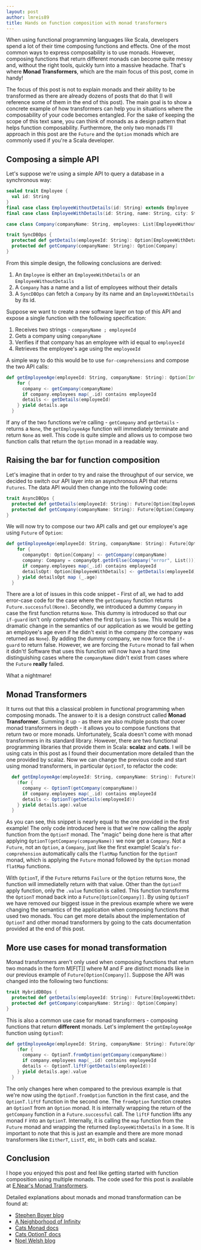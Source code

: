```yaml
---
layout: post
author: lmreis89
title: Hands on function composition with monad transformers
---
```


When using functional programming languages like Scala, developers spend a lot of their time composing functions and effects. One of the most common ways to express composability is to use monads. However, composing functions that return different monads can become quite messy and, without the right tools, quickly turn into a massive headache. That's where **Monad Transformers**, which are the main focus of this post, come in handy!

The focus of this post is not to explain monads and their ability to be transformed as there are already dozens of posts that do that (I will reference some of them in the end of this post). The main goal is to show a concrete example of how transformers can help you in situations where the composability of your code becomes entangled. For the sake of keeping the scope of this text sane, you can think of monads as a design pattern that helps function composability. Furthermore, the only two monads I'll approach in this post are the `Future` and the `Option` monads which are commonly used if you're a Scala developer.

## Composing a simple API
Let's suppose we're using a simple API to query a database in a synchronous way:

```scala
sealed trait Employee {
  val id: String
}
final case class EmployeeWithoutDetails(id: String) extends Employee
final case class EmployeeWithDetails(id: String, name: String, city: String, age: Int) extends Employee

case class Company(companyName: String, employees: List[EmployeeWithoutDetails])

trait SyncDBOps {
  protected def getDetails(employeeId: String): Option[EmployeeWithDetails]
  protected def getCompany(companyName: String): Option[Company]
}
```

From this simple design, the following conclusions are derived:
 1. An `Employee` is either an `EmployeeWithDetails` or an `EmployeeWithoutDetails`
 2. A `Company` has a name and a list of employees without their details
 3. A `SyncDBOps` can fetch a `Company` by its name and an `EmployeeWithDetails` by its id.
 
Suppose we want to create a new software layer on top of this API and expose a single function with the following specification:
 1. Receives two strings - `companyName ; employeeId`
 2. Gets a company using `companyName`
 3. Verifies if that company has an employee with id equal to `employeeId`
 4. Retrieves the employee's age using the `employeeId`

A simple way to do this would be to use `for-comprehensions` and compose the two API calls:

```scala
def getEmployeeAge(employeeId: String, companyName: String): Option[Int] = {
    for {
      company <- getCompany(companyName)
      if company.employees map(_.id) contains employeeId
      details <- getDetails(employeeId)
    } yield details.age
  }
```
If any of the two functions we're calling - `getCompany` and `getDetails` - returns a `None`, the `getEmployeeAge` function will immediately terminate and return `None` as well. This code is quite simple and allows us to compose two function calls that return the `Option` monad in a readable way. 

## Raising the bar for function composition
Let's imagine that in order to try and raise the throughput of our service, we decided to switch our API layer into an asynchronous API that returns `Futures`. The data API would then change into the following code:

```scala
trait AsyncDBOps {
  protected def getDetails(employeeId: String): Future[Option[EmployeeWithDetails]]
  protected def getCompany(companyName: String): Future[Option[Company]]
}
```

We will now try to compose our two API calls and get our employee's age using `Future` of `Option`:

```scala
def getEmployeeAge(employeeId: String, companyName: String): Future[Option[Int]] = {
    for {
      companyOpt: Option[Company] <- getCompany(companyName)
      company: Company = companyOpt.getOrElse(Company("error", List()))
      if company.employees map(_.id) contains employeeId
      detailsOpt: Option[EmployeeWithDetails] <- getDetails(employeeId)
    } yield detailsOpt map (_.age)
  }
```

There are a lot of issues in this code snippet - First of all, we had to add error-case code for the case where the `getCompany` function returns `Future.successful(None)`. Secondly, we introduced a dummy `Company` in case the first function returns `None`. This dummy is introduced so that our `if-guard` isn't only computed when the first `Option` is `Some`. This would be a dramatic change in the semantics of our application as we would be getting an employee's age even if he didn't exist in the company (the company was returned as `None`). By adding the dummy company, we now force the `if-guard` to return false. However, we are forcing the `Future` monad to fail when it didn't! Software that uses this function will now have a hard time distinguishing cases where the `companyName` didn't exist from cases where the `Future` **really** failed.

What a nightmare!

## Monad Transformers

It turns out that this a classical problem in functional programming when composing monads. The answer to it is a design construct called **Monad Transformer**. Summing it up - as there are also multiple posts that cover monad transformers in depth - it allows you to compose functions that return two or more monads. Unfortunately, Scala doesn't come with monad transformers in its standard library. However, there are two functional programming libraries that provide them in Scala: **scalaz** and **cats**. I will be using cats in this post as I found their documentation more detailed than the one provided by scalaz. Now we can change the previous code and start using monad transformers, in particular `OptionT`, to refactor the code:

```scala
  def getEmployeeAge(employeeId: String, companyName: String): Future[Option[Int]] = {
    (for {
      company <- OptionT(getCompany(companyName))
      if company.employees map(_.id) contains employeeId
      details <- OptionT(getDetails(employeeId))
    } yield details.age).value
  }
```

As you can see, this snippet is nearly equal to the one provided in the first example! The only code introduced here is that we're now calling the apply function from the `OptionT` monad. The "magic" being done here is that after applying `OptionT(getCompany(companyName))` we now get a `Company`. Not a `Future`, not an `Option`, a `Company`, just like the first example! Scala's `for-comprehension` automatically calls the `flatMap` function for the `OptionT` monad, which is applying the `Future` monad followed by the `Option` monad `flatMap` functions.

With `OptionT`, if the `Future` returns `Failure` or the `Option` returns `None`, the function will immediatelly return with that value. Other than the `OptionT` apply function, only the `.value` function is called. This function transforms the `OptionT` monad back into a `Future[Option[Company]]`. By using `OptionT` we have removed our biggest issue in the previous example where we were changing the semantics of the application when composing functions that used two monads. You can get more details about the implementation of `OptionT` and other monad transformers by going to the cats documentation provided at the end of this post.

## More use cases for monad transformation
Monad transformers aren't only used when composing functions that return two monads in the form M[F[T]] where M and F are distinct monads like in our previous example of `Future[Option[Company]]`. Suppose the API was changed into the following two functions:

```scala
trait HybridDBOps {
  protected def getDetails(employeeId: String): Future[EmployeeWithDetails]
  protected def getCompany(companyName: String): Option[Company]
}
```

This is also a common use case for monad transformers - composing functions that return **different** monads. Let's implement the `getEmployeeAge`  function using `OptionT`:

```scala
def getEmployeeAge(employeeId: String, companyName: String): Future[Option[Int]] = {
    (for {
      company <- OptionT.fromOption(getCompany(companyName))
      if company.employees map(_.id) contains employeeId
      details <- OptionT.liftF(getDetails(employeeId))
    } yield details.age).value
  }
```

The only changes here when compared to the previous example is that we're now using the `OptionT.fromOption` function in the first case, and the `OptionT.liftF` function in the second one. The `fromOption` function creates an `OptionT` from an `Option` monad. It is internally wrapping the return of the `getCompany` function in a `Future.successful` call. The `liftF` function lifts any monad `F` into an `OptionT`. Internally, it is calling the `map` function from the `Future` monad and wrapping the returned `EmployeeWithDetails` in a `Some`. It is important to note that this is just an example and there are more monad transformers like `EitherT`, `ListT`, etc, in both cats and scalaz.

## Conclusion
I hope you enjoyed this post and feel like getting started with function composition using multiple monads. The code used for this post is available at [E.Near's Monad Transformers](https://github.com/enear/Monad-Transformers-Tutorial).

Detailed explanations about monads and monad transformation can be found at:

- [Stephen Boyer blog](https://www.stephanboyer.com/post/83/monads-for-dummies)
- [A Neighborhood of Infinity](http://blog.sigfpe.com/2006/08/you-could-have-invented-monads-and.html)
- [Cats Monad docs](http://typelevel.org/cats/tut/monad.html)
- [Cats OptionT docs](http://typelevel.org/cats/tut/optiont.html)
- [Noel Welsh blog](http://noelwelsh.com/programming/2013/12/20/scalaz-monad-transformers/)
